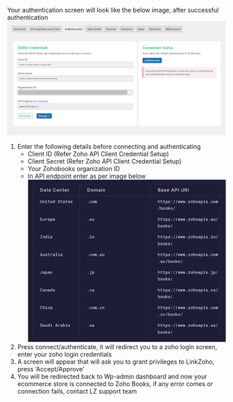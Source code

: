 Your authentication screen will look like the below image, after successful authentication
![Authentication](authentication.png)

1. Enter the following details before connecting and authenticating
    - Client ID (Refer Zoho API Client Credential Setup)
    - Client Secret (Refer Zoho API Client Credential Setup)
    - Your Zohobooks organization ID
    - In API endpoint enter as per image below
        ![Enspoints](endpoints.png)
2. Press connect/authenticate, it will redirect you to a zoho login screen, enter your zoho login credentials
3. A screen will appear that will ask you to grant privileges to LinkZoho, press ‘Accept/Approve’
4. You will be redirected back to Wp-admin dashboard and now your ecommerce store is connected to Zoho Books, if any error comes or connection fails, contact LZ support team